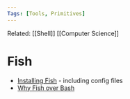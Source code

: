 ```yaml
---
Tags: [Tools, Primitives]
---
```

Related: [[Shell]] [[Computer Science]]
# Fish
- [Installing Fish](https://gist.github.com/gagarine/cf3f65f9be6aa0e105b184376f765262) - including config files
- [Why Fish over Bash](https://medium.com/better-programming/why-i-use-fish-shell-over-bash-and-zsh-407d23293839)
